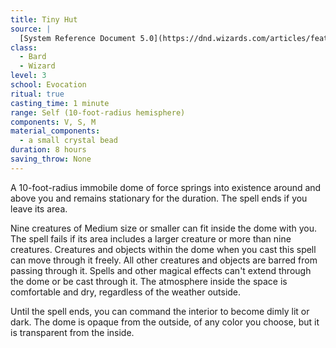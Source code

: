 ```yaml
---
title: Tiny Hut
source: |
  [System Reference Document 5.0](https://dnd.wizards.com/articles/features/systems-reference-document-srd)
class:
  - Bard
  - Wizard
level: 3
school: Evocation
ritual: true
casting_time: 1 minute
range: Self (10-foot-radius hemisphere)
components: V, S, M
material_components:
  - a small crystal bead
duration: 8 hours
saving_throw: None
---
```


A 10-foot-radius immobile dome of force springs into existence around and above you and remains stationary for the duration. The spell ends if you leave its area.

Nine creatures of Medium size or smaller can fit inside the dome with you. The spell fails if its area includes a larger creature or more than nine creatures. Creatures and objects within the dome when you cast this spell can move through it freely. All other creatures and objects are barred from passing through it. Spells and other magical effects can't extend through the dome or be cast through it. The atmosphere inside the space is comfortable and dry, regardless of the weather outside.

Until the spell ends, you can command the interior to become dimly lit or dark. The dome is opaque from the outside, of any color you choose, but it is transparent from the inside.
